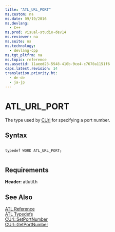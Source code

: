 ```yaml
---
title: "ATL_URL_PORT"
ms.custom: na
ms.date: 09/19/2016
ms.devlang: 
  - C++
ms.prod: visual-studio-dev14
ms.reviewer: na
ms.suite: na
ms.technology: 
  - devlang-cpp
ms.tgt_pltfrm: na
ms.topic: reference
ms.assetid: 11aeed23-5948-410b-9ce4-c7670a1151f6
caps.latest.revision: 14
translation.priority.ht: 
  - de-de
  - ja-jp
---
```

# ATL_URL_PORT
The type used by [CUrl](../vs140/CUrl-Class.md) for specifying a port number.  
  
## Syntax  
  
```  
  
typedef WORD ATL_URL_PORT;  
  
```  
  
## Requirements  
 **Header:** atlutil.h  
  
## See Also  
 [ATL Reference](../vs140/ATL-COM-Desktop-Components.md)   
 [ATL Typedefs](../vs140/ATL-Typedefs.md)   
 [CUrl::SetPortNumber](../vs140/CUrl--SetPortNumber.md)   
 [CUrl::GetPortNumber](../vs140/CUrl--GetPortNumber.md)